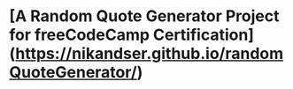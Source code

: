 # [A Random Quote Generator Project for freeCodeCamp Certification] (https://nikandser.github.io/randomQuoteGenerator/)
